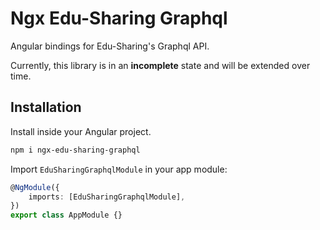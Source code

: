 # Ngx Edu-Sharing Graphql

Angular bindings for Edu-Sharing's Graphql API.

Currently, this library is in an **incomplete** state and will be extended over time.

## Installation

Install inside your Angular project.

```sh
npm i ngx-edu-sharing-graphql
```

Import `EduSharingGraphqlModule` in your app module:

```ts
@NgModule({
    imports: [EduSharingGraphqlModule],
})
export class AppModule {}
```
